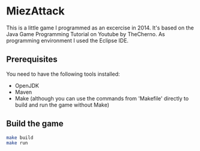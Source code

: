 # MiezAttack

This is a little game I programmed as an excercise in 2014. It's based on the Java Game Programming Tutorial on Youtube by TheCherno.
As programming environment I used the Eclipse IDE.

## Prerequisites

You need to have the following tools installed:

- OpenJDK
- Maven
- Make (although you can use the commands from 'Makefile' directly to build and run the game without Make)

## Build the game

```bash
make build
make run
```
